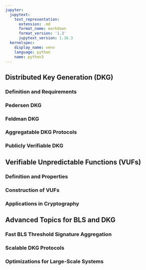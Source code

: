 ```yaml
---
jupyter:
  jupytext:
    text_representation:
      extension: .md
      format_name: markdown
      format_version: '1.3'
      jupytext_version: 1.16.3
  kernelspec:
    display_name: venv
    language: python
    name: python3
---
```


## Distributed Key Generation (DKG)
### Definition and Requirements
### Pedersen DKG
### Feldman DKG
### Aggregatable DKG Protocols
### Publicly Verifiable DKG

## Verifiable Unpredictable Functions (VUFs)
### Definition and Properties
### Construction of VUFs
### Applications in Cryptography

## Advanced Topics for BLS and DKG
### Fast BLS Threshold Signature Aggregation
### Scalable DKG Protocols
### Optimizations for Large-Scale Systems


